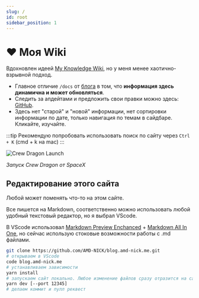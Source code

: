 ```yaml
---
slug: /
id: root
sidebar_position: 1
---
```


# ❤️ Моя Wiki

Вдохновлен идеей [My Knowledge Wiki](https://wiki.nikiv.dev), но у меня менее хаотично-взрывной подход.

- Главное отличие `/docs` от [блога](/) в том, что **информация здесь динамична и может обновляться**.
- Следить за апдейтами и предложить свои правки можно здесь: [GitHub](https://github.com/AMD-NICK/blog.amd-nick.me/tree/main/docs).
- Здесь нет "старой" и "новой" информации, нет сортировки информации по дате, только навигация по темам в сайдбаре. Кликайте, изучайте.

:::tip
Рекомендую попробовать использовать поиск по сайту через `Ctrl + K` (cmd + k на mac)
:::

![Crew Dragon Launch](https://i.imgur.com/5mJhId8.png)

_Запуск Crew Dragon от SpaceX_

## Редактирование этого сайта

Любой может поменять что-то на этом сайте.

Все пишется на Markdown, соответственно можно использовать любой удобный текстовый редактор, но я выбрал VScode.

В VScode использовал [Markdown Preview Enchanced](https://marketplace.visualstudio.com/items?itemName=shd101wyy.markdown-preview-enhanced) + [Markdown All In One](https://marketplace.visualstudio.com/items?itemName=yzhang.markdown-all-in-one), но сейчас использую стоковые возможности работы с .md файлами.

```bash
git clone https://github.com/AMD-NICK/blog.amd-nick.me.git
# открываем в VScode
code blog.amd-nick.me
# устанавливаем зависимости
yarn install
# запускаем сайт локально. Любое изменение файлов сразу отразится на сайте. Очень удобно
yarn dev [--port 12345]
# делаем коммит и пулл реквест
```
